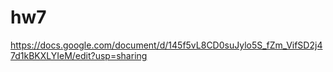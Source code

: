 # hw7
https://docs.google.com/document/d/145f5vL8CD0suJylo5S_fZm_VifSD2j47d1kBKXLYIeM/edit?usp=sharing
